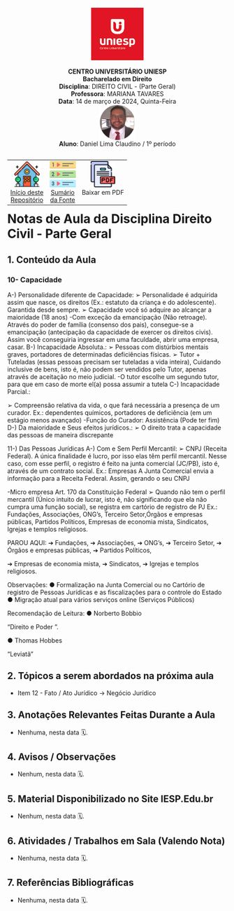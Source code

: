 <div align="center">

<p align="center"><img height="120" src="../../../figuras/LOGO_UNIESP.png"> </p>

<p align="center"><b>CENTRO UNIVERSITÁRIO UNIESP</b><br>
<b>Bacharelado em Direito</b><br>
<b>Disciplina</b>: DIREITO CIVIL - (Parte Geral)<br>
<b>Professora</b>: MARIANA TAVARES<br>
<b>Data</b>: 14 de março de 2024, Quinta-Feira<br>
<img align="center" src="../../../figuras/FOTO_PERFIL_DANIEL_CLAUDINO_2023.png" width="80"><br>
<b>Aluno</b>: Daniel Lima Claudino / 1º período<br>
 </p>
</div>

<table align="right" border="0">
  <tr>
    <td align="center" valign="top">
      <a href="../../../README.md">
        <img src="https://github.com/dnlclaudino/imagens/blob/master/icones/icone-casa2.png?raw=true" heigh="60" width="60"><br>Início deste <br>Repositório
      </a>
    </td>
    <td align="center" valign="top">
      <a href="../README.md">
        <img src="https://github.com/dnlclaudino/imagens/blob/master/icones/icone-sumario.png?raw=true" heigh="60" width="60"><br>Sumário<br>da Fonte
      </a>
    </td>
    <td align="center" valign="top">
        <img src="https://github.com/dnlclaudino/imagens/blob/master/icones-aplicativos/pdf/pdf.png?raw=true" heigh="60" width="60"><br>Baixar em PDF
    </td>
  </tr>
</table><br><br><br><br><br>

# Notas de Aula da Disciplina Direito Civil - Parte Geral

## 1. Conteúdo da Aula

### 10- Capacidade

A-) Personalidade diferente de Capacidade:
➢ Personalidade é adquirida assim que nasce, os direitos (Ex.: estatuto da criança e
do adolescente). Garantida desde sempre.
➢ Capacidade você só adquire ao alcançar a maioridade (18 anos)
-Com exceção da emancipação (Não retroage). Através do poder de família
(consenso dos pais), consegue-se a emancipação (antecipação da capacidade de
exercer os direitos civis). Assim você conseguiria ingressar em uma faculdade, abrir
uma empresa, casar.
B-) Incapacidade Absoluta.:
➢ Pessoas com distúrbios mentais graves, portadores de determinadas deficiências
físicas.
➢ Tutor + Tuteladas (essas pessoas precisam ser tuteladas a vida inteira), Cuidando
inclusive de bens, isto é, não podem ser vendidos pelo Tutor, apenas através de
aceitação no meio judicial.
-O tutor escolhe um segundo tutor, para que em caso de morte el(a) possa assumir a
tutela
C-) Incapacidade Parcial.:

➢ Compreensão relativa da vida, o que fará necessária a presença de um curador.
Ex.: dependentes químicos, portadores de deficiência (em um estágio menos
avançado)
-Função do Curador: Assistência (Pode ter fim)
D-) Da maioridade e Seus efeitos jurídicos.:
➢ O direito trata a capacidade das pessoas de maneira discrepante

11-) Das Pessoas Jurídicas
A-) Com e Sem Perfil Mercantil:
➢ CNPJ (Receita Federal). A única finalidade é lucro, por isso elas têm perfil
mercantil. Nesse caso, com esse perfil, o registro é feito na junta comercial (JC/PB),
isto é, através de um contrato social. Ex.: Empresas
A Junta Comercial envia a informação para a Receita Federal. Assim, gerando o seu CNPJ

-Micro empresa Art. 170 da Constituição Federal
➢ Quando não tem o perfil mercantil (Único intuito de lucrar, isto é, não significando
que ela não cumpra uma função social), se registra em cartório de registro de PJ
Ex.: Fundações, Associações, ONG’s, Terceiro Setor,Órgãos e empresas públicas,
Partidos Políticos, Empresas de economia mista, Sindicatos, Igrejas e templos
religiosos.

PAROU AQUI:
➔ Fundações,
➔ Associações,
➔ ONG’s,
➔ Terceiro Setor,
➔ Órgãos e empresas públicas,
➔ Partidos Políticos,

➔ Empresas de economia mista,
➔ Sindicatos,
➔ Igrejas e templos religiosos.

Observações:
● Formalização na Junta Comercial ou no Cartório de registro de Pessoas Jurídicas
e as fiscalizações para o controle do Estado
● Migração atual para vários serviços online (Serviços Públicos)

Recomendação de Leitura:
● Norberto Bobbio

“Direito e Poder
”.

● Thomas Hobbes

“Leviatã”

## 2. Tópicos a serem abordados na próxima aula

- Item 12 - Fato / Ato Jurídico -> Negócio Jurídico

## 3. Anotações Relevantes Feitas Durante a Aula

- Nenhuma, nesta data 🗓.

## 4. Avisos / Observações

- Nenhum, nesta data 🗓.

## 5. Material Disponibilizado no Site IESP.Edu.br

- Nenhum, nesta data 🗓.

## 6. Atividades / Trabalhos em Sala (Valendo Nota)

- Nenhuma, nesta data 🗓.

## 7. Referências Bibliográficas

- Nenhuma, nesta data 🗓.
